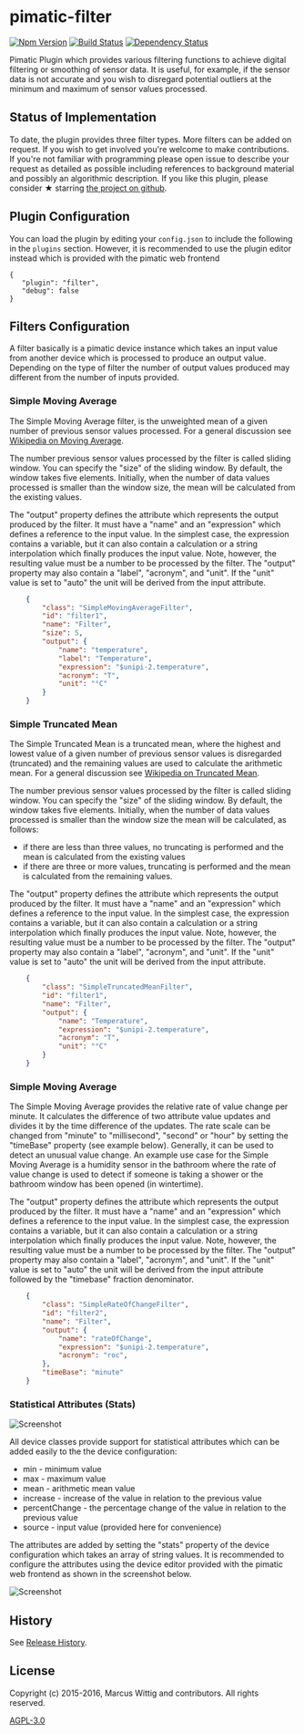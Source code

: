# pimatic-filter

[![Npm Version](https://badge.fury.io/js/pimatic-filter.svg)](http://badge.fury.io/js/pimatic-filter)
[![Build Status](https://travis-ci.org/mwittig/pimatic-filter.svg?branch=master)](https://travis-ci.org/mwittig/pimatic-filter)
[![Dependency Status](https://david-dm.org/mwittig/pimatic-filter.svg)](https://david-dm.org/mwittig/pimatic-filter)

Pimatic Plugin which provides various filtering functions to achieve digital filtering or smoothing of sensor data.
It is useful, for example, if the sensor data is not accurate and you wish to disregard potential outliers at
the minimum and maximum of sensor values processed.

## Status of Implementation

To date, the plugin provides three filter types. More filters can be added on request. If you wish to get involved
you're welcome to make contributions. If you're not familiar with programming please open issue to describe your  
request as detailed as possible including references to background material and possibly an algorithmic description.
If you like this plugin, please consider &#x2605; starring 
[the project on github](https://github.com/mwittig/pimatic-filter).

## Plugin Configuration

You can load the plugin by editing your `config.json` to include the following in the `plugins` section. However, it 
is recommended to use the plugin editor instead which is provided with the pimatic web frontend

    {
       "plugin": "filter",
       "debug": false
    }

## Filters Configuration

A filter basically is a pimatic device instance which takes an input value from another device which is processed to
produce an output value. Depending on the type of filter the number of output values produced may different from the
number of inputs provided.

### Simple Moving Average

The Simple Moving Average filter, is the unweighted mean of a given number of previous sensor values processed. For a
general discussion see [Wikipedia on Moving Average](https://en.wikipedia.org/wiki/Moving_average).

The number previous sensor values processed by the filter is called sliding window. You can specify the "size" of
the sliding window. By default, the window takes five elements. Initially, when the number of data values processed is
smaller than the window size, the mean will be calculated from the existing values.

The "output" property defines the attribute which represents the output produced by the filter. It must have a "name"
and an "expression" which defines a reference to the input value. In the simplest case, the expression contains a
variable, but it can also contain a calculation or a string interpolation which finally produces the input value.
Note, however, the resulting value must be a number to be processed by the filter. The "output" property may also 
contain a "label", "acronym", and "unit". If the "unit" value is set to "auto" the unit will be derived from the 
input attribute.

```json
    {
        "class": "SimpleMovingAverageFilter",
        "id": "filter1",
        "name": "Filter",
        "size": 5,
        "output": {
            "name": "temperature",
            "label": "Temperature",
            "expression": "$unipi-2.temperature",
            "acronym": "T",
            "unit": "°C"
        }
    }
```

### Simple Truncated Mean

The Simple Truncated Mean is a truncated mean, where the highest and lowest value of a given number of previous
sensor values is disregarded (truncated) and the remaining values are used to calculate the arithmetic mean. For a
general discussion see [Wikipedia on Truncated Mean](https://en.wikipedia.org/wiki/Truncated_mean).

The number previous sensor values processed by the filter is called sliding window. You can specify the "size" of
the sliding window. By default, the window takes five elements. Initially, when the number of data values processed is
smaller than the window size the mean will be calculated, as follows:
 * if there are less than three values,  no truncating is performed and the mean is calculated from the existing values
 * if there are three or more values, truncating is performed and the mean is calculated from the remaining values.

The "output" property defines the attribute which represents the output produced by the filter. It must have a "name"
and an "expression" which defines a reference to the input value. In the simplest case, the expression contains a
variable, but it can also contain a calculation or a string interpolation which finally produces the input value.
Note, however, the resulting value must be a number to be processed by the filter. The "output" property may also 
contain a "label", "acronym", and "unit". If the "unit" value is set to "auto" the unit will be derived from the 
input attribute.

```json
    {
        "class": "SimpleTruncatedMeanFilter",
        "id": "filter1",
        "name": "Filter",
        "output": {
            "name": "Temperature",
            "expression": "$unipi-2.temperature",
            "acronym": "T",
            "unit": "°C"
        }
    }
```

### Simple Moving Average

The Simple Moving Average provides the relative rate of value change per minute. It calculates the difference of two 
attribute value updates and divides it by the time difference of the updates. The rate scale can be changed 
from "minute" to "millisecond", "second" or "hour" by setting the "timeBase" property (see example below). Generally, 
it can be used to detect an unusual value change. An example use case for the Simple Moving Average is a humidity 
sensor in the bathroom where the rate of value change is used to detect if someone is taking a shower or the 
bathroom window has been opened (in wintertime).

The "output" property defines the attribute which represents the output produced by the filter. It must have a "name"
and an "expression" which defines a reference to the input value. In the simplest case, the expression contains a
variable, but it can also contain a calculation or a string interpolation which finally produces the input value.
Note, however, the resulting value must be a number to be processed by the filter. The "output" property may also 
contain a "label", "acronym", and "unit". If the "unit" value is set to "auto" the unit will be derived from the 
input attribute followed by the "timebase" fraction denominator.

```json
    {
        "class": "SimpleRateOfChangeFilter",
        "id": "filter2",
        "name": "Filter",
        "output": {
            "name": "rateOfChange",
            "expression": "$unipi-2.temperature",
            "acronym": "roc",
        },
        "timeBase": "minute"
    }
```

### Statistical Attributes (Stats)

![Screenshot](https://github.com/mwittig/pimatic-filter/raw/master/assets/screenshots/screenshot-device-view.png)

All device classes provide support for statistical attributes which can be added easily to the the device 
configuration:

* min - minimum value
* max - maximum value
* mean - arithmetic mean value
* increase - increase of the value in relation to the previous value
* percentChange - the percentage change of the value in relation to the previous value
* source - input value (provided here for convenience)

The attributes are added by setting the "stats" property of the device configuration which takes an array of string 
values. It is recommended to configure the attributes using the device editor provided with the pimatic web frontend as
shown in the screenshot below.

![Screenshot](https://github.com/mwittig/pimatic-filter/raw/master/assets/screenshots/screenshot-device-editor.png)

## History

See [Release History](https://github.com/mwittig/pimatic-filter/blob/master/HISTORY.md).

## License 

Copyright (c) 2015-2016, Marcus Wittig and contributors. All rights reserved.

[AGPL-3.0](https://github.com/mwittig/pimatic-filter/blob/master/LICENSE)
